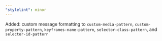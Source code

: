 ```yaml
---
"stylelint": minor
---
```


Added: custom message formatting to `custom-media-pattern`, `custom-property-pattern`, `keyframes-name-pattern`, `selector-class-pattern`, and `selector-id-pattern`
